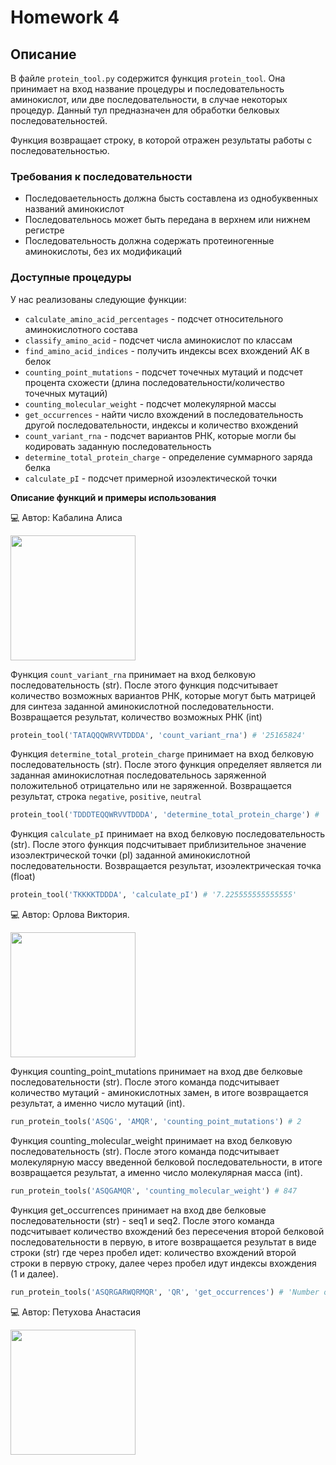# Homework 4
## Описание
В файле `protein_tool.py` содержится функция `protein_tool`. Она принимает на вход название процедуры и последовательность аминокислот, или две последовательности, в случае некоторых процедур. Данный тул предназначен для обработки белковых последовательностей. 

Функция возвращает строку, в которой отражен результаты работы с последовательностью. 

### Требования к последовательности

- Последоваетельность должна бысть составлена из однобуквенных названий аминокислот
- Последовательнось может быть передана в верхнем или нижнем регистре
- Последовательность должна содержать протеиногенные аминокислоты, без их модификаций

### Доступные процедуры 

У нас реализованы следующие функции:

- `calculate_amino_acid_percentages` - подсчет относительного аминокислотного состава
- `classify_amino_acid` - подсчет числа аминокислот по классам
- `find_amino_acid_indices` - получить индексы всех вхождений АК в белок
- `counting_point_mutations` - подсчет точечных мутаций и подсчет процента схожеcти (длина последовательности/количество точечных мутаций)
- `counting_molecular_weight` - подсчет молекулярной массы
- `get_occurrences` - найти число вхождений в последовательность другой последовательности, индексы и количество вхождений
- `count_variant_rna` - подсчет вариантов РНК, которые могли бы кодировать заданную последовательность
- `determine_total_protein_charge` - определение суммарного заряда белка
- `calculate_pI` - подсчет примерной изоэлектической точки


**Описание функций и примеры использования**

:computer: Автор: Кабалина Алиса

<img src="https://i.pinimg.com/originals/90/89/ab/9089ab65566a39fa1f9a7ef1f1426ab4.jpg" width="200" height="200">

Функция `count_variant_rna` принимает на вход белковую последовательность (str). После этого функция подсчитывает количество возможных вариантов РНК, которые могут быть матрицей для синтеза заданной аминокислотной последовательности. Возвращается результат, количество возможных РНК (int)
```python
protein_tool('TATAQQQWRVVTDDDA', 'count_variant_rna') # '25165824'
```

Функция `determine_total_protein_charge` принимает на вход белковую последовательность (str). После этого функция определяет является ли заданная аминокислотная последовательнось заряженной положительноб отрицательно или не заряженной. Возвращается результат, строка `negative`, `positive`, `neutral`
```python
protein_tool('TDDDTEQQWRVVTDDDA', 'determine_total_protein_charge') # 'negative'
```

Функция `calculate_pI` принимает на вход белковую последовательность (str). После этого функция подсчитывает приблизительное значение изоэлектрической точки (pI) заданной аминокислотной последовательности. Возвращается результат, изоэлектрическая точка (float)
```python
protein_tool('TKKKKTDDDA', 'calculate_pI') # '7.225555555555555'
```

:computer: Автор: Орлова Виктория.

<img src="https://www.meme-arsenal.com/memes/6e7a90e11e31bbe40c15cdff7e442c92.jpg" width="200" height="200">


Функция counting_point_mutations принимает на вход две белковые последовательности (str). После этого команда подсчитывает количество мутаций - аминокислотных замен, в итоге возвращается результат, а именно число мутаций (int).
```python
run_protein_tools('ASQG', 'AMQR', 'counting_point_mutations') # 2
```

Функция counting_molecular_weight принимает на вход белковую последовательность (str). После этого команда подсчитывает молекулярную массу введенной белковой последовательности, в итоге возвращается результат, а именно число молекулярная масса (int).
```python
run_protein_tools('ASQGAMQR', 'counting_molecular_weight') # 847
```

Функция get_occurrences принимает на вход две белковые последовательности (str) - seq1 и seq2. После этого команда подсчитывает количество вхождений без пересечения второй белковой последовательности в первую, в итоге возвращается результат в виде строки (str) где через пробел идет: количество вхождений второй строки в первую строку, далее через пробел идут индексы вхождения (1 и далее).
```python
run_protein_tools('ASQRGARWQRMQR', 'QR', 'get_occurrences') # 'Number of occurrences: 3; indexes: 3, 9, 12'
```


:computer: Автор: Петухова Анастасия

<img src="https://www.meme-arsenal.com/memes/f07e3014f46a7e8f107c35f3bfc446a6.jpg" width="200" height="200">



